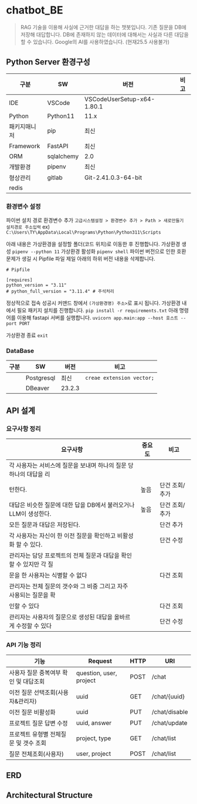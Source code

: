 # chatbot_BE
> RAG 기술을 이용해 사실에 근거한 대답을 하는 챗봇입니다.
> 기존 질문을 DB에 저장해 대답합니다.
> DB에 존재하지 않는 데이터에 대해서는 사실과 다른 대답을 할 수 있습니다.
> Google의 AI를 사용하였습니다. (현재25.5 사용불가)

## Python Server 환경구성
|구분|SW|버전|비고|
|---|---|---|---|
|IDE|VSCode|VSCodeUserSetup-x64-1.80.1 |
|Python|Python11|11.x|
|패키지매니저|pip|최신|
|Framework|FastAPI|최신|
|ORM|sqlalchemy|2.0|
|개발환경|pipenv|최신|
|형상관리|gitlab|Git-2.41.0.3-64-bit|
|redis|||

### 환경변수 설정

파이썬 설치 경로 환경변수 추가
`고급시스템설정 > 환경변수 추가 > Path > 새로만들기  설치경로 주소입력`
ex) `C:\Users\TY\AppData\Local\Programs\Python\Python311\Scripts`

아래 내용은 가상환경을 설정할 폴더(코드 위치)로 이동한 후 진행합니다.
가상환경 생성
`pipenv --python 11`
가상환경 활성화
`pipenv shell`
파이썬 버전으로 인한 호환 문제가 생길 시 Pipfile 파일 제일 아래의 하위 버전 내용을 삭제합니다.
 ```
# Pipfile

 [requires]
 python_version = "3.11"
 # python_full_version = "3.11.4" # 주석처리
```

정상적으로 접속 성공시 커맨드 창에서 
`(가상환경명) 주소>`로 표시 됩니다. 
가상환경 내에서 필요 패키지 설치를 진행합니다.
 `pip install -r requirements.txt`
아래 명령어를 이용해 fastapi 서버를 실행합니다.
 `uvicorn app.main:app --host 호스트 --port PORT`

가상환경 종료 
`exit`


### DataBase
|구분|SW|버전|비고|
|---|---|---|---|
||Postgresql|최신|`creae extension vector;`|
||DBeaver|23.2.3||

## API 설계
### 요구사항 정리
|요구사항|중요도|비고|
|---|---|---|
|각 사용자는 서비스에 질문을 보내며 하나의 질문 당 하나의 대답을 리
턴한다.|높음|단건 조회/추가|
|대답은 비슷한 질문에 대한 답을 DB에서 불러오거나 LLM이 생성한다.|높음|단건 조회/추가|
|모든 질문과 대답은 저장된다.||단건 추가|
|각 사용자는 자신이 한 이전 질문을 확인하고 비활성화 할 수 있다.||단건 수정|
|관리자는 담당 프로젝트의 전체 질문과 대답을 확인할 수 있지만 각 질
문을 한 사용자는 식별할 수 없다||다건 조회|
|관리자는 전체 질문의 갯수와 그 비중 그리고 자주 사용되는 질문을 확
인할 수 있다||다건 조회|
|관리자는 사용자의 질문으로 생성된 대답을 올바르게 수정할 수 있다||단건 수정|


### API 기능 정리
|기능|Request|HTTP|URI|
|---|---|---|---|
|사용자 질문 중복여부 확인 및 대답조회|question, user, project|POST|/chat|
|이전 질문 선택조회(사용자&관리자)|uuid|GET|/chat/{uuid}|
|이전 질문 비활성화|uuid|PUT|/chat/disable|
|프로젝트 질문 답변 수정|uuid, answer|PUT|/chat/update|
|프로젝트 유형별 전체질문 및 갯수 조회|project, type|GET|/chat/list|
|질문 전체조회(사용자)|user, project|POST|/chat/list|

## ERD
## Architectural Structure

